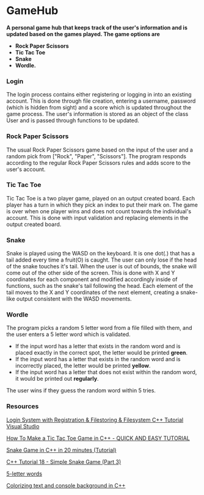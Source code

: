 # GameHub

**A personal game hub that keeps track of the user's information and is updated based on the games played. The game options are**
- **Rock Paper Scissors**
- **Tic Tac Toe**
- **Snake**
- **Wordle.**

### Login
The login process contains either registering or logging in into an existing account. This is done through file creation, entering a username, password (which is hidden from sight) and a score which is updated throughout the game process. The user's information is stored as an object of the class User and is passed through functions to be updated.

### Rock Paper Scissors

The usual Rock Paper Scissors game based on the input of the user and a random pick from ["Rock", "Paper", "Scissors"]. The program responds according to the regular Rock Paper Scissors rules and adds score to the user's account.

### Tic Tac Toe

Tic Tac Toe is a two player game, played on an output created board. Each player has a turn in which they pick an index to put their mark on. The game is over when one player wins and does not count towards the individual's account. This is done with input validation and replacing elements in the output created board.

### Snake

Snake is played using the WASD on the keyboard. It is one dot(.) that has a tail added every time a fruit(O) is caught. The user can only lose if the head of the snake touches it's tail. When the user is out of bounds, the snake will come out of the other side of the screen. This is done with X and Y coordinates for each component and modified accordingly inside of functions, such as the snake's tail following the head. Each element of the tail moves to the X and Y coordinates of the next element, creating a snake-like output consistent with the WASD movements.

### Wordle

The program picks a random 5 letter word from a file filled with them, and the user enters a 5 letter word which is validated.
- If the input word has a letter that exists in the random word and is placed exactly in the correct spot, the letter would be printed **green**.
- If the input word has a letter that exists in the random word and is incorrectly placed, the letter would be printed **yellow**.
- If the input word has a letter that does not exist within the random word, it would be printed out **regularly**.

The user wins if they guess the random word within 5 tries.

### Resources

[Login System with Registration & Filestoring & Filesystem C++ Tutorial Visual Studio](https://www.youtube.com/watch?v=I_aWPGCaaFA&list=PLGo2GDbIwEaOSi3gHgVNoF82YOSbXeGpG&index=22&ab_channel=HazardEdit)

[How To Make a Tic Tac Toe Game in C++ - QUICK AND EASY TUTORIAL](https://www.youtube.com/watch?v=OuEHYoCHGUQ&list=PLGo2GDbIwEaOSi3gHgVNoF82YOSbXeGpG&index=24&ab_channel=Devression)

[Snake Game in C++ in 20 minutes (Tutorial)](https://www.youtube.com/watch?v=gWq0tJLsjRs&list=PLGo2GDbIwEaOSi3gHgVNoF82YOSbXeGpG&index=28&t=802s&ab_channel=ErtjanArapi)

[C++ Tutorial 18 - Simple Snake Game (Part 3)](https://www.youtube.com/watch?v=PSoLD9mVXTA&list=PLGo2GDbIwEaOSi3gHgVNoF82YOSbXeGpG&index=29&ab_channel=NVitanovic)

[5-letter words](https://www.thefreedictionary.com/5-letter-words.htm)

[Colorizing text and console background in C++](https://www.geeksforgeeks.org/colorizing-text-and-console-background-in-c/)
